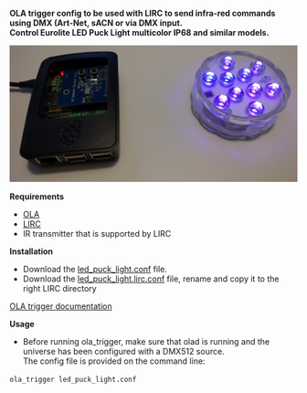 **OLA trigger config to be used with LIRC to send infra-red commands using DMX (Art-Net, sACN or via DMX input.**  
**Control Eurolite LED Puck Light multicolor IP68 and similar models.**

![LED Puck Light](https://raw.githubusercontent.com/gobo-ws/ola-trigger-led-puck-lirc-dmx/master/led_puck_light.jpg)

**Requirements**

* [OLA](https://www.openlighting.org/ola/)
* [LIRC](http://www.lirc.org)
* IR transmitter that is supported by LIRC

**Installation**
  
* Download the [led_puck_light.conf](led_puck_light.conf) file.
* Download the [led_puck_light.lirc.conf](led_puck_light.lirc.conf) file, rename and copy it to the right LIRC directory  

[OLA trigger documentation](https://www.openlighting.org/ola/advanced-topics/ola-dmx-trigger/)

**Usage** 

* Before running ola_trigger, make sure that olad is running and the universe has been configured with a DMX512 source.  
The config file is provided on the command line:

`ola_trigger led_puck_light.conf`
